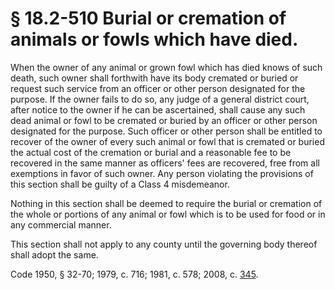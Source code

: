 # § 18.2-510 Burial or cremation of animals or fowls which have died.

<p>When the owner of any animal or grown fowl which has died knows of such death, such owner shall forthwith have its body cremated or buried or request such service from an officer or other person designated for the purpose. If the owner fails to do so, any judge of a general district court, after notice to the owner if he can be ascertained, shall cause any such dead animal or fowl to be cremated or buried by an officer or other person designated for the purpose. Such officer or other person shall be entitled to recover of the owner of every such animal or fowl that is cremated or buried the actual cost of the cremation or burial and a reasonable fee to be recovered in the same manner as officers' fees are recovered, free from all exemptions in favor of such owner. Any person violating the provisions of this section shall be guilty of a Class 4 misdemeanor.</p><p>Nothing in this section shall be deemed to require the burial or cremation of the whole or portions of any animal or fowl which is to be used for food or in any commercial manner.</p><p>This section shall not apply to any county until the governing body thereof shall adopt the same.</p><p>Code 1950, § 32-70; 1979, c. 716; 1981, c. 578; 2008, c. <a href='http://lis.virginia.gov/cgi-bin/legp604.exe?081+ful+CHAP0345'>345</a>.</p>